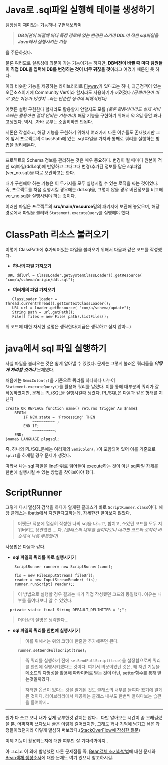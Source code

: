 
# Java로 .sql파일 실행해 테이블 생성하기

팀장님이 재미있는 기능하나 구현해보라며 

> _**DB버젼이 바뀔때 마다 특정 경로에 있는 변경된 스키마 DDL이 적힌 sql파일을 Java에서 실행시키는 기능**_

을 주문하셨다.

물론 여러모로 실용성에 의문이 가는 기능이기는 하지만, **DB버전이 바뀔 때 마다 팀원들이 직접 DDL을 입력해 DB를 변경하는 것이 너무 귀찮을 것**이라고 여겼기 때문인 듯 하다. 

이와 비슷한 기능을 제공하는 라이브러리로 [Flyway](https://flywaydb.org/)가 있다고는 하나, 과금정책이 있는 오픈소스이기에 Community Ver이라 할지라도 사용하기가 꺼려졌다 _(공짜버젼이 따로 있는 이유가 있겠지...라는 단순한 생각에 의해서였다)_

어쨋든 설령 구현한다 할지라도 활용할지 안할지도 모를 _(물론 활용하더라도 실제 서비스에는 활용하면 절대 안되는 기능이다)_ 해당 기능을 구현하기 위해서 약 3일 동안 꽤나 고생했다. 역시...자바 공부는 소홀히하면 안된다. 

 서론은 각설하고, 해당 기능을 구현하기 위해서 여러가지 다른 이슈들도 존재했지만 그에 앞서 프로젝트의 ClassPath에 있는 .sql 파일을 가져와 통째로 쿼리를 실행하는 방법을 정리해본다. 

***

프로젝트의 Schema 정보를 관리하는 것은 매우 중요하다. 변경이 될 때마다 원본이 적힌 sql파일(ddl.sql)에 반영하고 그때그때 변경/추가된 정보를 담은 sql파일(ver_no.sql)을 따로 보관하고는 한다. 

내가 구현해야 하는 기능은 이 두가지를 모두 실행시킬 수 있는 로직을 짜는 것이었다. 즉, 프로젝트를 처음 실행시킬 경우에는 ddl.sql을, 그렇지 않을 경우 버전정보를 비교해 ver_no.sql을 실행시켜야 하는 것이다. 

이러한 파일은 프로젝트의 **src/main/resource**밑의 패키지에 보관해 놓았으며, 해당 경로에서 파일을 불러와 `Statement.executeQuery`를 실행해야 했다.



# ClassPath 리소스 불러오기


이렇게 ClassPath에 추가되어있는 파일을 불러오기 위해서 다음과 같은 코드를 작성했다.


+ **하나의 파일 가져오기**
 ```
  URL ddlUrl = ClassLoader.getSystemClassLoader().getResource( "com/a/schema/origin/ddl.sql");
```


+ **여러개의 파일 가져오기**
 ```
    ClassLoader loader = Thread.currentThread().getContextClassLoader();
    URL url = loader.getResource( "com/a/schema/update");
    String path = url.getPath();
    File[] files = new File( path).listFiles();
 ```

위 코드에 대한 자세한 설명은 생략한다(지금은 생각하고 싶지 않아...)



# java에서 sql 파일 실행하기

사실 파일을 불러오는 것은 쉽게 알아낼 수 있었다. 문제는 그렇게 불러온 쿼리들을 **_어떻게 처리할 것이냐_**  문제였다.

처음에는 `SemiColon(;)`을 기준으로 쿼리를 하나하나 나누어 `Statement.executeQuery()`를 활용해 쿼리를 날렸다. 이를 통해 대부분의 쿼리가 잘 작동하였지만, 문제는 PL/SQL을 실행시킬때 생겼다. PL/SQL은 다음과 같은 형태를 지닌다

```
create OR REPLACE function name() returns trigger AS $name$
    BEGIN
        IF NEW.state = 'Processing' THEN
            ~~~~~~~~~~ ;
        END IF;
            ~~~~~~~~~~;
    END;
$name$ LANGUAGE plpgsql;
```

즉, 하나의 PL/SQL문에는 여러개의  `SemiColon(;)`이 포함되어 있어 이를 기준으로 `split`을 하게될 경우 문제가 생겼다.

따라서 나는 sql 파일을 line단위로 읽어들여 execute하는 것이 아닌 sql파일 자체를 한번에 실행시킬 수 있는 방법을 찾아보아야 했다.


# ScriptRunner

그렇게 다시 열심히 검색을 하다가 알게된 클래스가 바로 `ScriptRunner.class`이다.
해당 클래스는 ibatis에서 지원한다고하는데, 자세한건 알아보지 않았다.

> 어쨋든! 덕분에 열심히 작성한 나의 sql을 나누고, 합치고, 쏘았던 코드를 모두 지워버려도 상관없었.....다.
> _(클래스의 내부를 들여다보니 내가짠 코드와 로직이 비슷해서 나름 뿌듯했다)_

사용법은 다음과 같다. 

 + **sql 파일의 쿼리를 따로 실행시키기**
```
    ScriptRunner runner= new ScriptRunner(conn);
 
    fis = new FileInputStream( fileUrl);
    reader = new InputStreamReader( fis);
    runner.runScript( reader);;
```

 >이 방법으로 실행할 경우 결과는 내가 직접 작성했던 코드와 동일했다. 
 이유는 내부를 들여다보니 알 수 있었다.

```
  private static final String DEFAULT_DELIMITER = ";";
```

>더이상의 설명은 생략한다...

+ **sql 파일의 쿼리를 한번에 실행시키기**
  
  >이를 위해서는 위의 코딩에 한줄만 추가해주면 된다. 

  ```
    runner.setSendFullScript(true);  
  ```

  >즉 쿼리를 실행하기 전에 `setSendFullScript(true)`을 설정함으로써 쿼리를 한번에 실행시키겠다는 것이다. 
  >여기서 의문이었던 것은, 왜 저런 기능을 **메소드의 다형성을 활용해 파라미터로 받는 것이 아닌, setter함수를 통해 받는것일까였다**. 

  >저러한 옵션이 있다는 것을 알게된 것도 클래스의 내부를 들여다 봤기에 알게된 것이다. 라이브러리에서 제공하는 클래스 내부도 한번씩 들여다보는 습관을 들여야지..



***

뭔가 다 쓰고 보니 내가 깊게 공부한것 같지는 않다... 다만 알아보는 시간이 좀 오래걸렸을 뿐. 어찌저찌 쓰다보니 글은 이렇게 길어졌지만, 그래도 꽤나 기억에 남기고 싶은 과정들이었던지라 이렇게 열심히 써보았다.([StackOverFlow에 작성한 질문](https://stackoverflow.com/questions/53203743/how-to-execute-create-trigger-sql-in-java))

이제 기능이 활용되는지에 대한 여부만 잘 기다려봐야지..

아 그리고 이 외에 발생했던 다른 문제점들 즉, [Bean객체 초기화방법](../Spring/Bean객체_초기화.md)에 대한 문제와 [Bean객체 생성순서](../Spring/@DependsOn_활용하기.md)에 대한 문제도 여기 있으니 참고하시길. 
